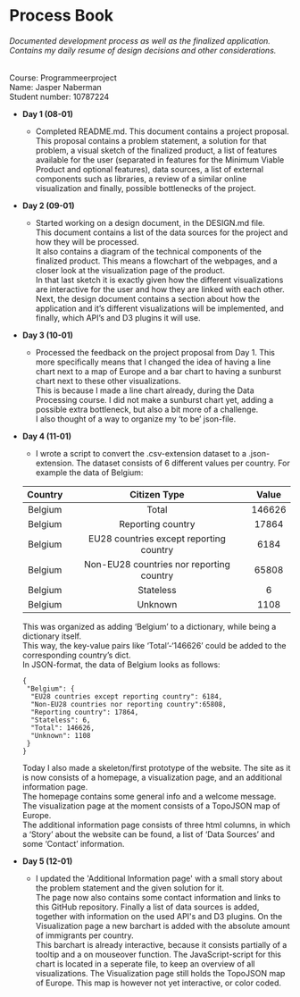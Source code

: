 # Process Book
###### Documented development process as well as the finalized application. Contains my daily resume of design decisions and other considerations.

Course: Programmeerproject  
Name: Jasper Naberman  
Student number: 10787224  
  
* __Day 1 (08-01)__
    * Completed README.md. This document contains a project proposal.  
    This proposal contains a problem statement, a solution for that problem, a visual sketch of the finalized product, a list of features available for the user (separated in features for the Minimum Viable Product and optional features), data sources, a list of external components such as libraries, a review of a similar online visualization and finally, possible bottlenecks of the project.
* __Day 2 (09-01)__
    * Started working on a design document, in the DESIGN.md file.  
    This document contains a list of the data sources for the project and how they will be processed.  
    It also contains a diagram of the technical components of the finalized product. This means a flowchart of the webpages, and a closer look at the visualization page of the product.  
    In that last sketch it is exactly given how the different visualizations are interactive for the user and how they are linked with each other.  
    Next, the design document contains a section about how the application and it’s different visualizations will be implemented, and finally, which API’s and D3 plugins it will use.
* __Day 3 (10-01)__
    * Processed the feedback on the project proposal from Day 1. This more specifically means that I changed the idea of having a line chart next to a map of Europe and a bar chart to having a sunburst chart next to these other visualizations.  
    This is because I made a line chart already, during the Data Processing course. I did not make a sunburst chart yet, adding a possible extra bottleneck, but also a bit more of a challenge.  
    I also thought of a way to organize my ‘to be’ json-file.
* __Day 4 (11-01)__
    * I wrote a script to convert the .csv-extension dataset to a .json-extension. The dataset consists of 6 different values per country.     For example the data of Belgium:
    
    Country | Citizen Type | Value
    :---: | :---: | :---:
    Belgium	| Total	| 146626
    Belgium	| Reporting country	| 17864
    Belgium	| EU28 countries except reporting country | 6184
    Belgium	| Non-EU28 countries nor reporting country | 65808
    Belgium	| Stateless	| 6
    Belgium	| Unknown | 1108
    
    This was organized as adding ‘Belgium’ to a dictionary, while being a dictionary itself.  
    This way, the key-value pairs like ‘Total’-‘146626’ could be added to the corresponding country’s dict.  
    In JSON-format, the data of Belgium looks as follows:
    
    ```
    {
     "Belgium": {
      "EU28 countries except reporting country": 6184,
      "Non-EU28 countries nor reporting country":65808,
      "Reporting country": 17864,
      "Stateless": 6,
      "Total": 146626,
      "Unknown": 1108
     }
    }

    ```
    Today I also made a skeleton/first prototype of the website. The site as it is now consists of a homepage, a visualization page, and an additional information page.  
    The homepage contains some general info and a welcome message. The visualization page at the moment consists of a TopoJSON map of Europe.  
    The additional information page consists of three html columns, in which a ‘Story’ about the website can be found, a list of ‘Data Sources’ and some ‘Contact’ information.

* __Day 5 (12-01)__
    * I updated the 'Additional Information page' with a small story about the problem statement and the given solution for it.  
    The page now also contains some contact information and links to this GitHub repository. Finally a list of data sources is added, together with information on the used API's and D3 plugins.
    On the Visualization page a new barchart is added with the absolute amount of immigrants per country.  
    This barchart is already interactive, because it consists partially of a tooltip and a on mouseover function.
    The JavaScript-script for this chart is located in a seperate file, to keep an overview of all visualizations.
    The Visualization page still holds the TopoJSON map of Europe. This map is however not yet interactive, or color coded.
